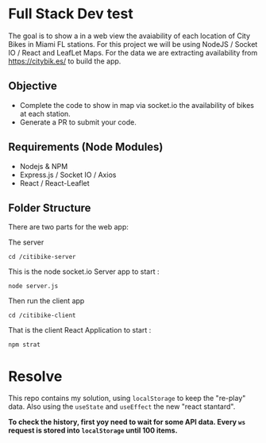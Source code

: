 # Full Stack Dev test

The goal is to show a in a web view the avaiability of each location of City Bikes in Miami FL stations. For this project we will be using NodeJS / Socket IO / React and LeafLet Maps. For the data we are extracting availability from https://citybik.es/ to build the app.

## Objective 

- Complete the code to show in map via socket.io the availability of bikes at each station.
- Generate a PR to submit your code. 

## Requirements (Node Modules)

- Nodejs & NPM
- Express.js / Socket IO / Axios
- React / React-Leaflet

## Folder Structure

There are two parts for the web app:

The server

`cd /citibike-server`

This is the node socket.io Server app to start :

`node server.js`

Then run the client app

`cd /citibike-client`

That is the client React Application to start :

`npm strat`

# Resolve 

This repo contains my solution, using `localStorage` to keep the "re-play" data. Also using the `useState` and `useEffect` the new "react stantard".

**To check the history, first yoy need to wait for some API data. Every `ws` request is stored into `localStorage` until 100 items.**

